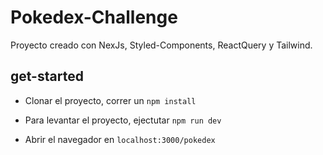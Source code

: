 # Pokedex-Challenge

Proyecto creado con NexJs, Styled-Components, ReactQuery y Tailwind.

## get-started

- Clonar el proyecto, correr un `npm install`

- Para levantar el proyecto, ejectutar `npm run dev`

- Abrir el navegador en `localhost:3000/pokedex`
